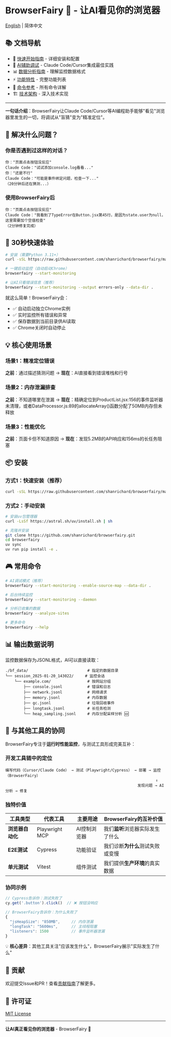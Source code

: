 # BrowserFairy 🧚 - 让AI看见你的浏览器

[English](./docs/en/README.md) | 简体中文

## 📚 文档导航

- 🚀 [快速开始指南](./docs/zh-CN/getting-started.md) - 详细安装和配置
- 🤖 [AI辅助调试](./docs/zh-CN/ai-debugging.md) - Claude Code/Cursor集成最佳实践
- 📊 [数据分析指南](./docs/zh-CN/data-analysis.md) - 理解监控数据格式
- ⚡ [功能特性](./docs/zh-CN/features.md) - 完整功能列表
- 🔧 [命令参考](./docs/zh-CN/commands.md) - 所有命令详解
- 🏗️ [技术架构](./docs/zh-CN/architecture.md) - 深入技术实现

---

**一句话介绍**：BrowserFairy让Claude Code/Cursor等AI编程助手能够"看见"浏览器里发生的一切，将调试从"盲猜"变为"精准定位"。

## 🎯 解决什么问题？

### 你是否遇到过这样的对话？

```
你："页面点击按钮没反应"
Claude Code："试试添加console.log看看..."
你："还是不行"
Claude Code："可能是事件绑定问题，检查一下..."
（20分钟后还在猜测...）
```

### 使用BrowserFairy后

```
你："页面点击按钮没反应"
Claude Code："我看到了TypeError在Button.jsx第45行，是因为state.user为null，这里需要加个空值检查"
（2分钟修复完成）
```

## 🚀 30秒快速体验

```bash
# 安装（需要Python 3.11+）
curl -sSL https://raw.githubusercontent.com/shanrichard/browserfairy/main/install.sh | sh

# 一键启动监控（自动启动Chrome）
browserfairy --start-monitoring

# 让AI只看错误信息（推荐）
browserfairy --start-monitoring --output errors-only --data-dir .
```

就这么简单！BrowserFairy会：
- ✅ 自动启动独立Chrome实例
- ✅ 实时监控所有错误和异常
- ✅ 保存数据到当前目录供AI读取
- ✅ Chrome关闭时自动停止

## 💡 核心使用场景

### 场景1：精准定位错误
**之前**：通过描述猜测问题 → **现在**：AI直接看到错误堆栈和行号

### 场景2：内存泄漏排查  
**之前**：不知道哪里在泄漏 → **现在**：精确定位到ProductList.jsx:156的事件监听器未清理，或者DataProcessor.js:89的allocateArray()函数分配了50MB内存但未释放

### 场景3：性能优化
**之前**：页面卡但不知道原因 → **现在**：发现5.2MB的API响应和156ms的长任务阻塞

## 📦 安装

### 方式1：快速安装（推荐）
```bash
curl -sSL https://raw.githubusercontent.com/shanrichard/browserfairy/main/install.sh | sh
```

### 方式2：手动安装
```bash
# 安装uv包管理器
curl -LsSf https://astral.sh/uv/install.sh | sh

# 克隆并安装
git clone https://github.com/shanrichard/browserfairy.git
cd browserfairy
uv sync
uv run pip install -e .
```

## 🎮 常用命令

```bash
# AI调试模式（推荐）
browserfairy --start-monitoring --enable-source-map --data-dir .

# 后台持续监控
browserfairy --start-monitoring --daemon

# 分析已收集的数据
browserfairy --analyze-sites

# 更多命令
browserfairy --help
```

## 📊 输出数据说明

监控数据保存为JSONL格式，AI可以直接读取：

```
./bf_data/                          # 指定的数据目录
└── session_2025-01-20_143022/     # 监控会话
    └── example.com/                # 按网站分组
        ├── console.jsonl           # 错误和日志
        ├── network.jsonl           # 网络请求
        ├── memory.jsonl            # 内存数据
        ├── gc.jsonl                # 垃圾回收事件
        ├── longtask.jsonl          # 长任务检测
        └── heap_sampling.jsonl     # 内存分配采样分析 🆕
```

## 🌟 与其他工具的协同

BrowserFairy专注于**运行时性能监控**，与测试工具形成完美互补：

### 开发工具链中的定位

```
编写代码（Cursor/Claude Code） → 测试（Playwright/Cypress） → 部署 → 监控（BrowserFairy）
                                                                  ↓
                                                          发现问题 → AI分析 → 修复
```

### 独特价值

| 工具类型 | 代表工具 | 主要用途 | BrowserFairy的互补价值 |
|---------|---------|---------|----------------------|
| **浏览器自动化** | Playwright MCP | AI控制浏览器 | 我们**监听**浏览器实际发生了什么 |
| **E2E测试** | Cypress | 功能验证 | 我们诊断**为什么**测试失败或变慢 |
| **单元测试** | Vitest | 组件测试 | 我们提供**生产环境**的真实数据 |

### 协同示例

```javascript
// Cypress告诉你：测试失败了
cy.get('.button').click()  // ❌ 按钮没响应

// BrowserFairy告诉你：为什么失败了
{
  "jsHeapSize": "850MB",     // 内存泄漏
  "longTask": "5600ms",      // 主线程阻塞
  "listeners": 1500          // 事件监听器泄漏
}
```

💡 **核心差异**：其他工具关注"应该发生什么"，BrowserFairy展示"实际发生了什么"

## 🤝 贡献

欢迎提交Issue和PR！查看[贡献指南](CONTRIBUTING.md)了解更多。

## 📄 许可证

[MIT License](LICENSE)

---

**让AI真正看见你的浏览器** - BrowserFairy 🧚